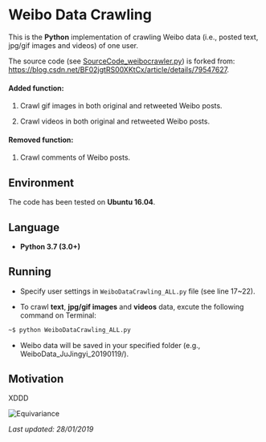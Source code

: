 # Weibo Data Crawling

This is the **Python** implementation of crawling Weibo data (i.e., posted text, jpg/gif images and videos) of one user.

The source code (see [SourceCode_weibocrawler.py](https://github.com/HeZhang1994/weibo-data-crawling/blob/master/SourceCode_weibocrawler.py)) is forked from: https://blog.csdn.net/BF02jgtRS00XKtCx/article/details/79547627.

#### Added function: 

1. Crawl gif images in both original and retweeted Weibo posts.

2. Crawl videos in both original and retweeted Weibo posts.

#### Removed function: 

1. Crawl comments of Weibo posts.

## Environment

The code has been tested on **Ubuntu 16.04**.

## Language

* __Python 3.7 (3.0+)__

## Running

* Specify user settings in ```WeiboDataCrawling_ALL.py``` file (see line 17~22).

* To crawl **text**, **jpg/gif images** and **videos** data, excute the following command on Terminal:
```bash
~$ python WeiboDataCrawling_ALL.py
```
* Weibo data will be saved in your specified folder (e.g., WeiboData_JuJingyi_20190119/).

## Motivation

XDDD

![Equivariance](https://github.com/HeZhang1994/weibo-data-crawling/blob/master/JuJingyi.jpg)

<i>Last updated: 28/01/2019</i>
